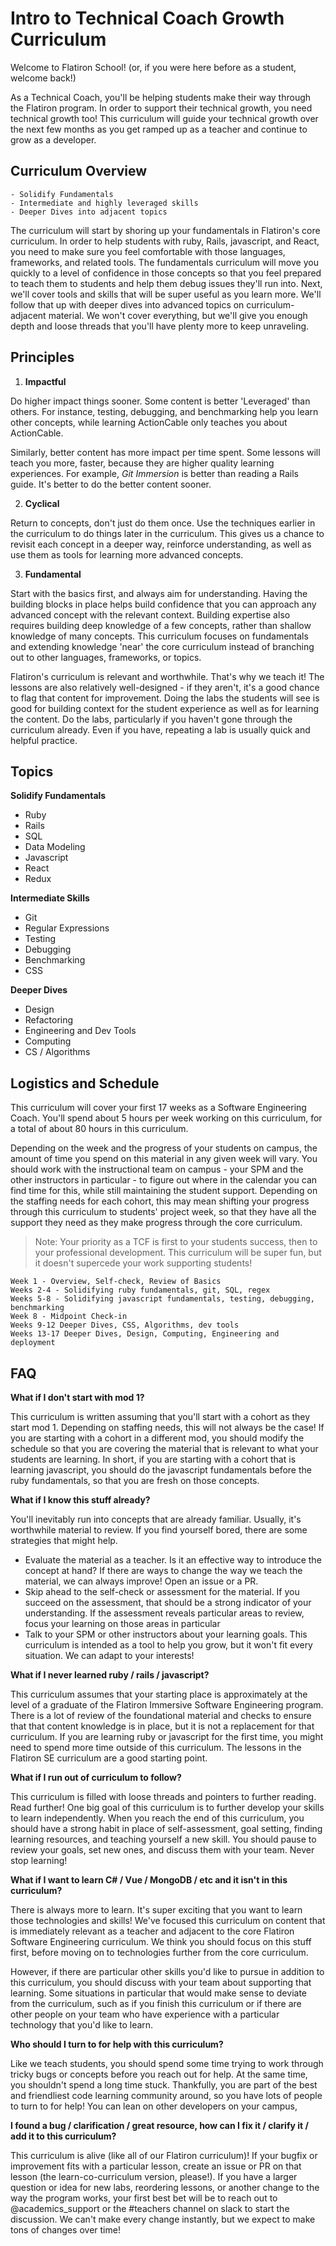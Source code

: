 # Intro to Technical Coach Growth Curriculum

Welcome to Flatiron School! (or, if you were here before as a student, welcome back!)

As a Technical Coach, you'll be helping students make their way through the Flatiron program. In order to support their technical growth, you need technical growth too! This curriculum will guide your technical growth over the next few months as you get ramped up as a teacher and continue to grow as a developer.

## Curriculum Overview

```
- Solidify Fundamentals
- Intermediate and highly leveraged skills
- Deeper Dives into adjacent topics
```

The curriculum will start by shoring up your fundamentals in Flatiron's core curriculum. In order to help students with ruby, Rails, javascript, and React, you need to make sure you feel comfortable with those languages, frameworks, and related tools. The fundamentals curriculum will move you quickly to a level of confidence in those concepts so that you feel prepared to teach them to students and help them debug issues they'll run into. Next, we'll cover tools and skills that will be super useful as you learn more. We'll follow that up with deeper dives into advanced topics on curriculum-adjacent material. We won't cover everything, but we'll give you enough depth and loose threads that you'll have plenty more to keep unraveling.

## Principles

1. **Impactful**

Do higher impact things sooner. Some content is better 'Leveraged' than others. For instance, testing, debugging, and benchmarking help you learn other concepts, while learning ActionCable only teaches you about ActionCable. 

Similarly, better content has more impact per time spent. Some lessons will teach you more, faster, because they are higher quality learning experiences. For example, _Git Immersion_ is better than reading a Rails guide. It's better to do the better content sooner.

2. **Cyclical**

Return to concepts, don't just do them once. Use the techniques earlier in the curriculum to do things later in the curriculum. This gives us a chance to revisit each concept in a deeper way, reinforce understanding, as well as use them as tools for learning more advanced concepts.

3. **Fundamental**

Start with the basics first, and always aim for understanding. Having the building blocks in place helps build confidence that you can approach any advanced concept with the relevant context. Building expertise also requires building deep knowledge of a few concepts, rather than shallow knowledge of many concepts. This curriculum focuses on fundamentals and extending knowledge 'near' the core curriculum instead of branching out to other languages, frameworks, or topics.

Flatiron's curriculum is relevant and worthwhile. That's why we teach it! The lessons are also relatively well-designed - if they aren't, it's a good chance to flag that content for improvement. Doing the labs the students will see is good for building context for the student experience as well as for learning the content. Do the labs, particularly if you haven't gone through the curriculum already. Even if you have, repeating a lab is usually quick and helpful practice.

## Topics

**Solidify Fundamentals**
* Ruby
* Rails
* SQL
* Data Modeling
* Javascript
* React
* Redux

**Intermediate Skills**
* Git
* Regular Expressions
* Testing
* Debugging
* Benchmarking
* CSS

**Deeper Dives**
* Design
* Refactoring
* Engineering and Dev Tools
* Computing
* CS / Algorithms

## Logistics and Schedule

This curriculum will cover your first 17 weeks as a Software Engineering Coach. You'll spend about 5 hours per week working on this curriculum, for a total of about 80 hours in this curriculum. 

Depending on the week and the progress of your students on campus, the amount of time you spend on this material in any given week will vary. You should work with the instructional team on campus - your SPM and the other instructors in particular - to figure out where in the calendar you can find time for this, while still maintaining the student support. Depending on the staffing needs for each cohort, this may mean shifting your progress through this curriculum to students' project week, so that they have all the support they need as they make progress through the core curriculum.

> Note: Your priority as a TCF is first to your students success, then to your professional development. This curriculum will be super fun, but it doesn't supercede your work supporting students!

```
Week 1 - Overview, Self-check, Review of Basics
Weeks 2-4 - Solidifying ruby fundamentals, git, SQL, regex
Weeks 5-8 - Solidifying javascript fundamentals, testing, debugging, benchmarking
Week 8 - Midpoint Check-in
Weeks 9-12 Deeper Dives, CSS, Algorithms, dev tools
Weeks 13-17 Deeper Dives, Design, Computing, Engineering and deployment
```

## FAQ

**What if I don't start with mod 1?**

This curriculum is written assuming that you'll start with a cohort as they start mod 1. Depending on staffing needs, this will not always be the case! If you are starting with a cohort in a different mod, you should modify the schedule so that you are covering the material that is relevant to what your students are learning. In short, if you are starting with a cohort that is learning javascript, you should do the javascript fundamentals before the ruby fundamentals, so that you are fresh on those concepts.

**What if I know this stuff already?**

You'll inevitably run into concepts that are already familiar. Usually, it's worthwhile material to review. If you find yourself bored, there are some strategies that might help. 

- Evaluate the material as a teacher. Is it an effective way to introduce the concept at hand? If there are ways to change the way we teach the material, we can always improve! Open an issue or a PR.
- Skip ahead to the self-check or assessment for the material. If you succeed on the assessment, that should be a strong indicator of your understanding. If the assessment reveals particular areas to review, focus your learning on those areas in particular
- Talk to your SPM or other instructors about your learning goals. This curriculum is intended as a tool to help you grow, but it won't fit every situation. We can adapt to your interests!


**What if I never learned ruby / rails / javascript?**

This curriculum assumes that your starting place is approximately at the level of a graduate of the Flatiron Immersive Software Engineering program. There is a lot of review of the foundational material and checks to ensure that that content knowledge is in place, but it is not a replacement for that curriculum. If you are learning ruby or javascript for the first time, you might need to spend more time outside of this curriculum. The lessons in the Flatiron SE curriculum are a good starting point.

**What if I run out of curriculum to follow?**

This curriculum is filled with loose threads and pointers to further reading. Read further! One big goal of this curriculum is to further develop your skills to learn independently. When you reach the end of this curriculum, you should have a strong habit in place of self-assessment, goal setting, finding learning resources, and teaching yourself a new skill. You should pause to review your goals, set new ones, and discuss them with your team. Never stop learning!

**What if I want to learn C# / Vue / MongoDB / etc and it isn't in this curriculum?**

There is always more to learn. It's super exciting that you want to learn those technologies and skills! We've focused this curriculum on content that is immediately relevant as a teacher and adjacent to the core Flatiron Software Engineering curriculum. We think you should focus on this stuff first, before moving on to technologies further from the core curriculum. 

However, if there are particular other skills you'd like to pursue in addition to this curriculum, you should discuss with your team about supporting that learning. Some situations in particular that would make sense to deviate from the curriculum, such as if you finish this curriculum or if there are other people on your team who have experience with a particular technology that you'd like to learn.

**Who should I turn to for help with this curriculum?**

Like we teach students, you should spend some time trying to work through tricky bugs or concepts before you reach out for help. At the same time, you shouldn't spend a long time stuck. Thankfully, you are part of the best and friendliest code learning community around, so you have lots of people to turn to for help! You can lean on other developers on your campus, 

**I found a bug / clarification / great resource, how can I fix it / clarify it / add it to this curriculum?**

This curriculum is alive (like all of our Flatiron curriculum)! If your bugfix or improvement fits with a particular lesson, create an issue or PR on that lesson (the learn-co-curriculum version, please!). If you have a larger question or idea for new labs, reordering lessons, or another change to the way the program works, your first best bet will be to reach out to @academics_support or the #teachers channel on slack to start the discussion. We can't make every change instantly, but we expect to make tons of changes over time!
